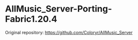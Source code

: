 # AllMusic_Server-Porting-Fabric1.20.4
Original repository: https://github.com/Coloryr/AllMusic_Server
